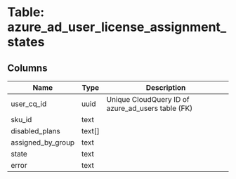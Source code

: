 
# Table: azure_ad_user_license_assignment_states

## Columns
| Name        | Type           | Description  |
| ------------- | ------------- | -----  |
|user_cq_id|uuid|Unique CloudQuery ID of azure_ad_users table (FK)|
|sku_id|text||
|disabled_plans|text[]||
|assigned_by_group|text||
|state|text||
|error|text||
